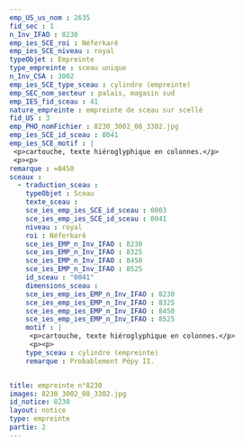 ```yaml
---
emp_US_us_nom : 2635
fid_sec : 1
n_Inv_IFAO : 8230
emp_ies_SCE_roi : Néferkarê
emp_ies_SCE_niveau : royal
typeObjet : Empreinte
type_empreinte : sceau unique
n_Inv_CSA : 3002
emp_ies_SCE_type_sceau : cylindre (empreinte)
emp_SEC_nom_secteur : palais, magasin sud
emp_IES_fid_sceau : 41
nature_empreinte : empreinte de sceau sur scellé
fid_US : 3
emp_PHO_nomFichier : 8230_3002_08_3302.jpg
emp_ies_SCE_id_sceau : 0041
emp_ies_SCE_motif : |
 <p>cartouche, texte hiéroglyphique en colonnes.</p>
 <p><p>
remarque : =8450
sceaux :
  - traduction_sceau : 
    typeObjet : Sceau
    texte_sceau : 
    sce_ies_emp_ies_SCE_id_sceau : 0003
    sce_ies_emp_ies_SCE_id_sceau : 0041
    niveau : royal
    roi : Néferkarê
    sce_ies_EMP_n_Inv_IFAO : 8230
    sce_ies_EMP_n_Inv_IFAO : 8325
    sce_ies_EMP_n_Inv_IFAO : 8450
    sce_ies_EMP_n_Inv_IFAO : 8525
    id_sceau : "0041"
    dimensions_sceau : 
    sce_ies_emp_ies_EMP_n_Inv_IFAO : 8230
    sce_ies_emp_ies_EMP_n_Inv_IFAO : 8325
    sce_ies_emp_ies_EMP_n_Inv_IFAO : 8450
    sce_ies_emp_ies_EMP_n_Inv_IFAO : 8525
    motif : |
     <p>cartouche, texte hiéroglyphique en colonnes.</p>
     <p><p>
    type_sceau : cylindre (empreinte)
    remarque : Probablement Pépy II.


title: empreinte n°8230
images: 8230_3002_08_3302.jpg
id_notice: 8230
layout: notice
type: empreinte
partie: 2
---
```

